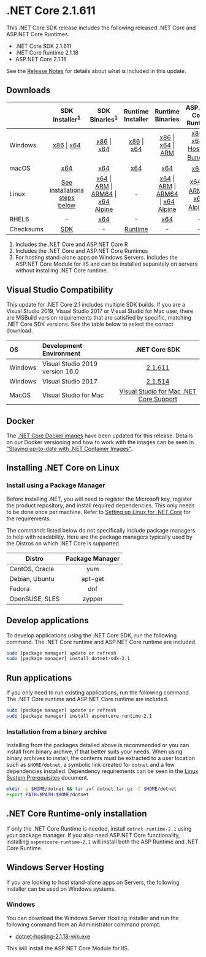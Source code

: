 # .NET Core 2.1.611

This .NET Core SDK release includes the following released .NET Core and ASP.NET Core Runtimes.

* .NET Core SDK 2.1.611
* .NET Core Runtime 2.1.18
* ASP.NET Core 2.1.18

See the [Release Notes](2.1.18.md) for details about what is included in this update.

## Downloads

|           | SDK Installer<sup>1</sup>                        | SDK Binaries<sup>1</sup>                 | Runtime Installer                                        | Runtime Binaries                                 | ASP.NET Core Runtime           |
| --------- | :------------------------------------------:     | :----------------------:                 | :---------------------------:                            | :-------------------------:                      | :-----------------:            |
| Windows   | [x86][dotnet-sdk-win-x86.exe] \| [x64][dotnet-sdk-win-x64.exe] | [x86][dotnet-sdk-win-x86.zip] \| [x64][dotnet-sdk-win-x64.zip] | [x86][dotnet-runtime-win-x86.exe] \| [x64][dotnet-runtime-win-x64.exe] | [x86][dotnet-runtime-win-x86.zip] \| [x64][dotnet-runtime-win-x64.zip] \| [ARM][dotnet-runtime-win-arm.zip] | [x86][aspnetcore-runtime-win-x86.exe] \| [x64][aspnetcore-runtime-win-x64.exe] \| <br/> [Hosting Bundle][dotnet-hosting-win.exe]<sup>2</sup> |
| macOS     | [x64][dotnet-sdk-osx-x64.pkg]  | [x64][dotnet-sdk-osx-x64.tar.gz]     | [x64][dotnet-runtime-osx-x64.pkg] | [x64][dotnet-runtime-osx-x64.tar.gz] | [x64][aspnetcore-runtime-osx-x64.tar.gz]<sup>1</sup>
| Linux     | [See installations steps below][linux-install]   | [x64][dotnet-sdk-linux-x64.tar.gz] \| [ARM][dotnet-sdk-linux-arm.tar.gz] \| [ARM64][dotnet-sdk-linux-arm64.tar.gz] \| [x64 Alpine][dotnet-sdk-linux-musl-x64.tar.gz] | - | [x64][dotnet-runtime-linux-x64.tar.gz] \| [ARM][dotnet-runtime-linux-arm.tar.gz] \| [ARM64][dotnet-runtime-linux-arm64.tar.gz] \| [x64 Alpine][dotnet-runtime-linux-musl-x64.tar.gz] | [x64][aspnetcore-runtime-linux-x64.tar.gz]<sup>1</sup>  \| [ARM][aspnetcore-runtime-linux-arm.tar.gz]<sup>1</sup> \| [x64 Alpine][aspnetcore-runtime-linux-musl-x64.tar.gz]<sup>1</sup> |
| RHEL6     | -                                                | [x64][dotnet-sdk-rhel.6-x64.tar.gz]                    | -                                                        | [x64][dotnet-runtime-rhel.6-x64.tar.gz] | - |
| Checksums | [SDK][checksums-sdk]                             | -                                        | [Runtime][checksums-runtime]                             | - | - |

1. Includes the .NET Core and ASP.NET Core R
1. Includes the .NET Core and ASP.NET Core Runtimes
2. For hosting stand-alone apps on Windows Servers. Includes the ASP.NET Core Module for IIS and can be installed separately on servers without installing .NET Core runtime.

## Visual Studio Compatibility

This update for .NET Core 2.1 includes multiple SDK builds. If you are a Visual Studio 2019, Visual Studio 2017 or Visual Studio for Mac user, there are MSBuild version requirements that are satisfied by specific, matching .NET Core SDK versions. See the table below to select the correct download.

| OS | Development Environment | .NET Core SDK |
| :-- | :-- | :--: |
| Windows | Visual Studio 2019 version 16.0 | [2.1.611](#downloads) |
| Windows | Visual Studio 2017 | [2.1.514](2.1.18.md) |
| MacOS | Visual Studio for Mac | [Visual Studio for Mac .NET Core Support](https://learn.microsoft.com/visualstudio/mac/net-core-support) |


## Docker

The [.NET Core Docker images](https://hub.docker.com/r/microsoft/dotnet/) have been updated for this release. Details on our Docker versioning and how to work with the images can be seen in ["Staying up-to-date with .NET Container Images"](https://devblogs.microsoft.com/dotnet/staying-up-to-date-with-net-container-images/).

## Installing .NET Core on Linux

### Install using a Package Manager

Before installing .NET, you will need to register the Microsoft key, register the product repository, and install required dependencies. This only needs to be done once per machine. Refer to [Setting up Linux for .NET Core][linux-setup] for the requirements.

The commands listed below do not specifically include package managers to help with readability. Here are the package managers typically used by the Distros on which .NET Core is supported.

| Distro | Package Manager  |
| ---             | :----:  |
| CentOS, Oracle  | yum     |
| Debian, Ubuntu  | apt-get |
| Fedora          | dnf     |
| OpenSUSE, SLES  | zypper  |

## Develop applications

To develop applications using the .NET Core SDK, run the following command. The .NET Core runtime and ASP.NET Core runtime are included.

```bash
sudo [package manager] update or refresh
sudo [package manager] install dotnet-sdk-2.1
```

## Run applications

If you only need to run existing applications, run the following command. The .NET Core runtime and ASP.NET Core runtime are included.

```bash
sudo [package manager] update or refresh
sudo [package manager] install aspnetcore-runtime-2.1
```

### Installation from a binary archive

Installing from the packages detailed above is recommended or you can install from binary archive, if that better suits your needs. When using binary archives to install, the contents must be extracted to a user location such as `$HOME/dotnet`, a symbolic link created for `dotnet` and a few dependencies installed. Dependency requirements can be seen in the [Linux System Prerequisites](https://github.com/dotnet/core/blob/main/Documentation/linux-prereqs.md) document.

```bash
mkdir -p $HOME/dotnet && tar zxf dotnet.tar.gz -C $HOME/dotnet
export PATH=$PATH:$HOME/dotnet
```

## .NET Core Runtime-only installation

If only the .NET Core Runtime is needed, install `dotnet-runtime-2.1` using your package manager. If you also need ASP.NET Core functionality, installing `aspnetcore-runtime-2.1` will install both the ASP Runtime and .NET Core Runtime.

## Windows Server Hosting

If you are looking to host stand-alone apps on Servers, the following installer can be used on Windows systems.

### Windows

You can download the Windows Server Hosting installer and run the following command from an Administrator command prompt:

* [dotnet-hosting-2.1.18-win.exe][dotnet-hosting-win.exe]

This will install the ASP.NET Core Module for IIS.

[blob-runtime]: https://builds.dotnet.microsoft.com/dotnet/Runtime/
[blob-sdk]: https://builds.dotnet.microsoft.com/dotnet/Sdk/
[release-notes]: 2.1.18.md

[checksums-runtime]: https://builds.dotnet.microsoft.com/dotnet/checksums/2.1.18-sha.txt
[checksums-sdk]: https://builds.dotnet.microsoft.com/dotnet/checksums/2.1.18-sha.txt

[linux-install]: https://learn.microsoft.com/dotnet/core/install/linux
[linux-setup]: https://learn.microsoft.com/dotnet/core/install/

[dotnet-blog]: https://devblogs.microsoft.com/dotnet/



[//]: # ( Runtime 2.1.18)
[dotnet-runtime-linux-arm.tar.gz]: https://download.visualstudio.microsoft.com/download/pr/16bebe85-416e-4861-80d0-5f3aabbb1aca/8fc9f20392b4f0713c8cbb7f7d54d1ec/dotnet-runtime-2.1.18-linux-arm.tar.gz
[dotnet-runtime-linux-arm64.tar.gz]: https://download.visualstudio.microsoft.com/download/pr/625ecbe4-9ac2-4f69-aac6-1eddc3f300af/dd2a80ca6ec5f6c83fe3d4411cf9a88d/dotnet-runtime-2.1.18-linux-arm64.tar.gz
[dotnet-runtime-linux-musl-x64.tar.gz]: https://download.visualstudio.microsoft.com/download/pr/de91bfa2-b50c-401f-8593-98c20b015417/41de11d720283ff617eb9ae2b958f53a/dotnet-runtime-2.1.18-linux-musl-x64.tar.gz
[dotnet-runtime-linux-x64.tar.gz]: https://download.visualstudio.microsoft.com/download/pr/6e807a9b-e080-4daa-9224-9c12a8a3a673/fb96d3545590177aecf9feec1ff07876/dotnet-runtime-2.1.18-linux-x64.tar.gz
[dotnet-runtime-osx-x64.pkg]: https://download.visualstudio.microsoft.com/download/pr/bc303f50-ec1d-43b4-b846-51d5fc3c1a2d/4f0abfa496fba6a387dc80b450eb65b8/dotnet-runtime-2.1.18-osx-x64.pkg
[dotnet-runtime-osx-x64.tar.gz]: https://download.visualstudio.microsoft.com/download/pr/328acf26-3ea7-4cdf-8d0e-875dda44b970/04d431c1c76e0fc9fda09fe4b7502fca/dotnet-runtime-2.1.18-osx-x64.tar.gz
[dotnet-runtime-rhel.6-x64.tar.gz]: https://download.visualstudio.microsoft.com/download/pr/bb651119-fcf6-40ce-88b2-faa5794a8546/45882f0af30dc500b88bd90c6c48410a/dotnet-runtime-2.1.18-rhel.6-x64.tar.gz
[dotnet-runtime-win-arm.zip]: https://download.visualstudio.microsoft.com/download/pr/2e0597bf-8928-4808-9db2-65f184d9678f/d7d1b21b7a0900eb2ead3e81adc101ac/dotnet-runtime-2.1.18-win-arm.zip
[dotnet-runtime-win-x64.exe]: https://download.visualstudio.microsoft.com/download/pr/53d3ad06-172f-4848-abc1-c70003de009e/1f45c5c98848c284c90b888933298f94/dotnet-runtime-2.1.18-win-x64.exe
[dotnet-runtime-win-x64.zip]: https://download.visualstudio.microsoft.com/download/pr/9777f165-0ed1-41a4-ad4b-60e176b6fff5/52fb6a870663cc58dba3f24d2ad363a5/dotnet-runtime-2.1.18-win-x64.zip
[dotnet-runtime-win-x86.exe]: https://download.visualstudio.microsoft.com/download/pr/b90bbf7b-8739-4326-8e55-431a65dba1ba/8bfe25d90f428124ff42d63004fb0430/dotnet-runtime-2.1.18-win-x86.exe
[dotnet-runtime-win-x86.zip]: https://download.visualstudio.microsoft.com/download/pr/713dc3a1-4330-47ca-8f93-2a802be16bef/3eeb677600143b119d2cace5c02f1fa5/dotnet-runtime-2.1.18-win-x86.zip

[//]: # ( WindowsDesktop )

[//]: # ( ASP 2.1.18)
[aspnetcore-runtime-linux-arm.tar.gz]: https://download.visualstudio.microsoft.com/download/pr/3170bb79-e8b5-4f19-921e-618c16d5671a/085344b0aaea8c6a1cb15818af1b6328/aspnetcore-runtime-2.1.18-linux-arm.tar.gz
[aspnetcore-runtime-linux-musl-x64.tar.gz]: https://download.visualstudio.microsoft.com/download/pr/33730d62-65bd-4b8f-912e-9e21113ec747/118d50ff9c5b12240a4e758a5c2d2958/aspnetcore-runtime-2.1.18-linux-musl-x64.tar.gz
[aspnetcore-runtime-linux-x64.tar.gz]: https://download.visualstudio.microsoft.com/download/pr/5e23ff62-5ddd-4fc5-9f72-e4250110cf58/956138123fcefedca324b0fea6c23d15/aspnetcore-runtime-2.1.18-linux-x64.tar.gz
[aspnetcore-runtime-osx-x64.tar.gz]: https://download.visualstudio.microsoft.com/download/pr/992a6e2c-ded6-4923-a808-9f5164e23425/3084cd84de9e2a583fd514c4b8567935/aspnetcore-runtime-2.1.18-osx-x64.tar.gz
[aspnetcore-runtime-win-x64.exe]: https://download.visualstudio.microsoft.com/download/pr/b7f473cd-1b78-4b97-8cb4-e600ef285129/f1bb08da9e2b48f3135b02bad34b3207/aspnetcore-runtime-2.1.18-win-x64.exe
[aspnetcore-runtime-win-x64.zip]: https://download.visualstudio.microsoft.com/download/pr/915829f6-cba0-424b-820d-83f831704605/3f3314e7e652a65b0b4d3f40bb2d3f16/aspnetcore-runtime-2.1.18-win-x64.zip
[aspnetcore-runtime-win-x86.exe]: https://download.visualstudio.microsoft.com/download/pr/c61a68eb-ef58-420e-a5e5-af403fb4e58c/0cd9cd4943be4da0e6e5b099824ff428/aspnetcore-runtime-2.1.18-win-x86.exe
[aspnetcore-runtime-win-x86.zip]: https://download.visualstudio.microsoft.com/download/pr/6cf2053a-e52b-48bf-a208-d4b458a3bfe2/78e5eb00cf45378295d2115ebda45a9d/aspnetcore-runtime-2.1.18-win-x86.zip
[dotnet-hosting-win.exe]: https://download.visualstudio.microsoft.com/download/pr/95f36881-f24a-4e5a-bff9-74dba1c5ae60/04384e05d0ddf9098288c5c01f79ad01/dotnet-hosting-2.1.18-win.exe


[//]: # ( SDK 2.1.611 )
[dotnet-sdk-linux-arm.tar.gz]: https://download.visualstudio.microsoft.com/download/pr/89175acd-e0a8-4e1d-a142-0e44e6a5f40d/fce41ad70859c134f9bbee6a33f76fe1/dotnet-sdk-2.1.611-linux-arm.tar.gz
[dotnet-sdk-linux-arm64.tar.gz]: https://download.visualstudio.microsoft.com/download/pr/290e09f9-a36d-404d-9019-e3d33d6ccb16/ffa6f8cc47b60be68a45427d6c88c43d/dotnet-sdk-2.1.611-linux-arm64.tar.gz
[dotnet-sdk-linux-musl-x64.tar.gz]: https://download.visualstudio.microsoft.com/download/pr/731eb8a9-1550-4c27-bcd3-0934b8de48ad/75d5879a0f4f5cd56a5f9d63b239f344/dotnet-sdk-2.1.611-linux-musl-x64.tar.gz
[dotnet-sdk-linux-x64.tar.gz]: https://download.visualstudio.microsoft.com/download/pr/e490e402-a05c-4be6-80b7-bdba636371c4/26e50ab61c4eb6edc3226a033061edf3/dotnet-sdk-2.1.611-linux-x64.tar.gz
[dotnet-sdk-osx-x64.pkg]: https://download.visualstudio.microsoft.com/download/pr/254dd706-0879-4e97-a430-ae14d7781304/5fa53c703c4a220ec387d697af157c5f/dotnet-sdk-2.1.611-osx-x64.pkg
[dotnet-sdk-osx-x64.tar.gz]: https://download.visualstudio.microsoft.com/download/pr/8e220e29-73b0-4ea8-a587-df39e769f777/9be42d40926375a7ab4e5d9d939a7d8e/dotnet-sdk-2.1.611-osx-x64.tar.gz
[dotnet-sdk-rhel.6-x64.tar.gz]: https://download.visualstudio.microsoft.com/download/pr/ed6158fc-4450-47a3-999e-67965761c0bd/b8af9b3278abd64e6bb73336288a236e/dotnet-sdk-2.1.611-rhel.6-x64.tar.gz
[dotnet-sdk-win-x64.exe]: https://download.visualstudio.microsoft.com/download/pr/19351247-1b7b-478f-928c-386060a9bcab/fa3de275bd71ab470885dcdef6a2bfe2/dotnet-sdk-2.1.611-win-x64.exe
[dotnet-sdk-win-x64.zip]: https://download.visualstudio.microsoft.com/download/pr/77c00d6b-44ae-48de-9cc8-4c5507409b0e/00e9d542799478b0aa4e0b34cc6d9466/dotnet-sdk-2.1.611-win-x64.zip
[dotnet-sdk-win-x86.exe]: https://download.visualstudio.microsoft.com/download/pr/867c66ab-fcf1-4e76-9167-bc2365868e93/2eff26fcd5c097c12c1827556b6daec5/dotnet-sdk-2.1.611-win-x86.exe
[dotnet-sdk-win-x86.zip]: https://download.visualstudio.microsoft.com/download/pr/6d3e0cab-0e0b-4f2e-8eb2-e0223a18b209/c77e583cd00571416b28a9a6a593e02f/dotnet-sdk-2.1.611-win-x86.zip


[//]: # ( Symbols )
